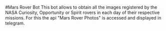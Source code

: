 #Mars Rover Bot
This bot allows to obtain all the images registered by the NASA Curiosity, Opportunity or Spirit rovers in each day of their respective missions.
For this the api "Mars Rover Photos" is accessed and displayed in telegram.
